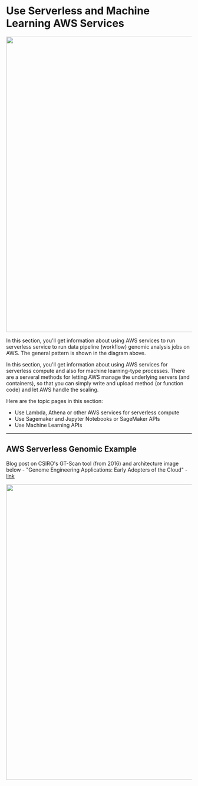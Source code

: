 # Use Serverless and Machine Learning AWS Services

<img src="https://github.com/lynnlangit/aws-for-bioinformatics/blob/main/3_VMs_%26_Batch-LYNN/images/pipeline-arch.png" width=800>

In this section, you'll get information about using AWS services to run serverless service to run data pipeline (workflow) genomic analysis jobs on AWS.  The general pattern is shown in the diagram above.  

In this section, you'll get information about using AWS services for serverless compute and also for machine learning-type processes.  There are a serveral methods for letting AWS manage the underlying servers (and containers), so that you can simply write and upload method (or function code) and let AWS handle the scaling.    

Here are the topic pages in this section:

- Use Lambda, Athena or other AWS services for serverless compute
- Use Sagemaker and Jupyter Notebooks or SageMaker APIs
- Use Machine Learning APIs

-----

## AWS Serverless Genomic Example 

Blog post on CSIRO's GT-Scan tool (from 2016) and architecture image below - "Genome Engineering Applications: Early Adopters of the Cloud" - [link](https://aws.amazon.com/blogs/aws/genome-engineering-applications-early-adopters-of-the-cloud/)

<img src="https://github.com/lynnlangit/aws-for-bioinformatics/blob/main/5_Serverless_%26_ML-LYNN/1_Lambda/images/csiro_fig2_gtscan_arch_1.png" width=800>


